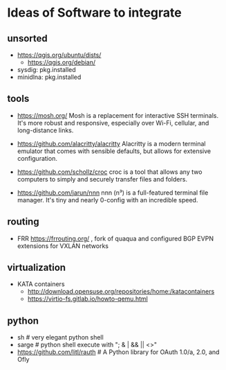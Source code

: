 # Ideas of Software to integrate

## unsorted

+ https://qgis.org/ubuntu/dists/
  + https://qgis.org/debian/
+ sysdig: pkg.installed
+ minidlna: pkg.installed

## tools

+ https://mosh.org/
Mosh is a replacement for interactive SSH terminals. It's more robust and responsive, especially over Wi-Fi, cellular, and long-distance links.

+ https://github.com/alacritty/alacritty
Alacritty is a modern terminal emulator that comes with sensible defaults, but allows for extensive configuration.

+ https://github.com/schollz/croc
croc is a tool that allows any two computers to simply and securely transfer files and folders.

+ https://github.com/jarun/nnn
nnn (n³) is a full-featured terminal file manager. It's tiny and nearly 0-config with an incredible speed.

## routing
+ FRR https://frrouting.org/ , fork of quaqua and configured BGP EVPN extensions for VXLAN networks

## virtualization

+ KATA containers
    + http://download.opensuse.org/repositories/home:/katacontainers
    + https://virtio-fs.gitlab.io/howto-qemu.html

## python
+ sh        # very elegant python shell
+ sarge     # python shell execute with "; &  | && || <>"
+ https://github.com/litl/rauth  # A Python library for OAuth 1.0/a, 2.0, and Ofly
